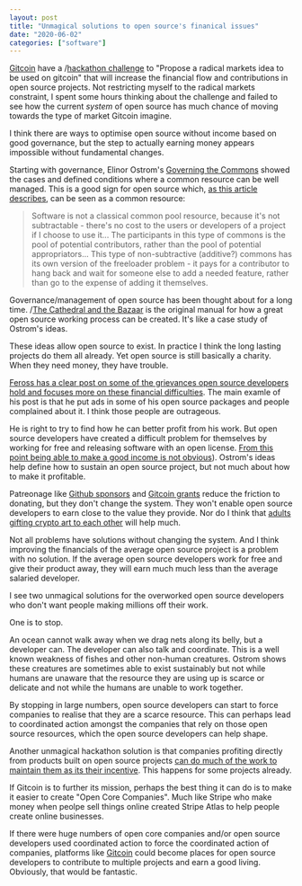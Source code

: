 ```yaml
---
layout: post
title: "Unmagical solutions to open source's finanical issues"
date: "2020-06-02"
categories: ["software"]
---
```

[Gitcoin](https://gitcoin.co/mission) have a /[hackathon challenge](https://gitcoin.co/issue/gitcoinco/web/6726/4389) to "Propose a radical markets idea to be used on gitcoin" that will increase the financial flow and contributions in open source projects. Not restricting myself to the radical markets constraint, I spent some hours thinking about the challenge and failed to see how the current _system_ of open source has much chance of moving towards the type of market Gitcoin imagine.

I think there are ways to optimise open source without income based on good governance, but the step to actually earning money appears impossible without fundamental changes.

Starting with governance, Elinor Ostrom's [Governing the Commons](https://wtf.tw/ref/ostrom_1990.pdf) showed the cases and defined conditions where a common resource can be well managed. This is a good sign for open source which, [as this article describes](https://corte.si/posts/opensource/ostrom/index.html), can be seen as a common resource:

> Software is not a classical common pool resource, because it's not subtractable - there's no cost to the users or developers of a project if I choose to use it... The participants in this type of commons is the pool of potential contributors, rather than the pool of potential appropriators... This type of non-subtractive (additive?) commons has its own version of the freeloader problem - it pays for a contributor to hang back and wait for someone else to add a needed feature, rather than go to the expense of adding it themselves.

Governance/management of open source has been thought about for a long time. /[The Cathedral and the Bazaar](http://www.catb.org/esr/writings/homesteading/cathedral-bazaar/index.html) is the original manual for how a great open source working process can be created. It's like a case study of Ostrom's ideas.

These ideas allow open source to exist. In practice I think the long lasting projects do them all already. Yet open source is still basically a charity. When they need money, they have trouble.

[Feross has a clear post on some of the grievances open source developers hold and focuses more on these financial difficulties](https://feross.org/funding-experiment-recap/). The main examle of his post is that he put ads in some of his open source packages and people complained about it. I think those people are outrageous.

He is right to try to find how he can better profit from his work. But open source developers have created a difficult problem for themselves by working for free and releasing software with an open license. [From this point being able to make a good income is not obvious](https://blog.licensezero.com/2019/08/26/but-you-said.html)). Ostrom's ideas help define how to sustain an open source project, but not much about how to make it profitable.

Patreonage like [Github sponsors](https://github.com/sponsors) and [Gitcoin grants](https://gitcoin.co/grants/quickstart) reduce the friction to donating, but they don't change the system. They won't enable open source developers to earn close to the value they provide. Nor do I think that [adults gifting crypto art to each other](https://gitcoin.co/kudos/about) will help much.

Not all problems have solutions without changing the system. And I think improving the financials of the average open source project is a problem with no solution. If the average open source developers work for free and give their product away, they will earn much much less than the average salaried developer. 

I see two unmagical solutions for the overworked open source developers who don't want people making millions off their work.

One is to stop.

An ocean cannot walk away when we drag nets along its belly, but a developer can. The developer can also talk and coordinate. This is a well known weakness of fishes and other non-human creatures. Ostrom shows these creatures are sometimes able to exist sustainably but not while humans are unaware that the resource they are using up is scarce or delicate and not while the humans are unable to work together. 

By stopping in large numbers, open source developers can start to force companies to realise that they are a scarce resource. This can perhaps lead to coordinated action amongst the companies that rely on those open source resources, which the open source developers can help shape.

Another unmagical hackathon solution is that companies profiting directly from products built on open source projects [can do much of the work to maintain them as its their incentive](https://gravitational.com/blog/open-core-vs-saas-intro/). This happens for some projects already. 

If Gitcoin is to further its mission, perhaps the best thing it can do is to make it easier to create "Open Core Companies". Much like Stripe who make money when peolpe sell things online created Stripe Atlas to help people create online businesses.

If there were huge numbers of open core companies and/or open source developers used coordinated action to force the coordinated action of companies, platforms like [Gitcoin](https://gitcoin.co/mission) could become places for open source developers to contribute to multiple projects and earn a good living. Obviously, that would be fantastic.